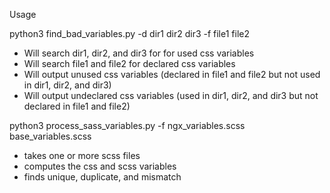 Usage

python3 find_bad_variables.py -d dir1 dir2 dir3 -f file1 file2
- Will search dir1, dir2, and dir3 for for used css variables
- Will search file1 and file2 for declared css variables
- Will output unused css variables (declared in file1 and file2 but not used in dir1, dir2, and dir3)
- Will output undeclared css variables (used in dir1, dir2, and dir3 but not declared in file1 and file2)

 python3 process_sass_variables.py -f ngx_variables.scss base_variables.scss
 - takes one or more scss files
 - computes the css and scss variables
 - finds unique, duplicate, and mismatch
